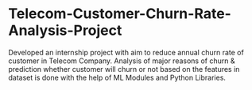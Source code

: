 # Telecom-Customer-Churn-Rate-Analysis-Project

Developed an internship project with aim to reduce annual churn rate of customer in Telecom Company. Analysis of major reasons of churn & prediction whether customer will churn or not based on the features in dataset is done with the help of ML Modules and Python Libraries.
